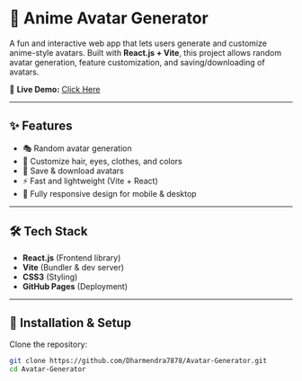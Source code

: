 # 🎨 Anime Avatar Generator

A fun and interactive web app that lets users generate and customize anime-style avatars. Built with **React.js + Vite**, this project allows random avatar generation, feature customization, and saving/downloading of avatars.

🚀 **Live Demo:** [Click Here](https://Dharmendra7878.github.io/Avatar-Generator)

---

## ✨ Features
- 🎭 Random avatar generation  
- 🎨 Customize hair, eyes, clothes, and colors  
- 💾 Save & download avatars  
- ⚡ Fast and lightweight (Vite + React)  
- 📱 Fully responsive design for mobile & desktop  

---

## 🛠 Tech Stack
- **React.js** (Frontend library)  
- **Vite** (Bundler & dev server)  
- **CSS3** (Styling)  
- **GitHub Pages** (Deployment)  

---

## 📂 Installation & Setup

Clone the repository:
```bash
git clone https://github.com/Dharmendra7878/Avatar-Generator.git
cd Avatar-Generator

